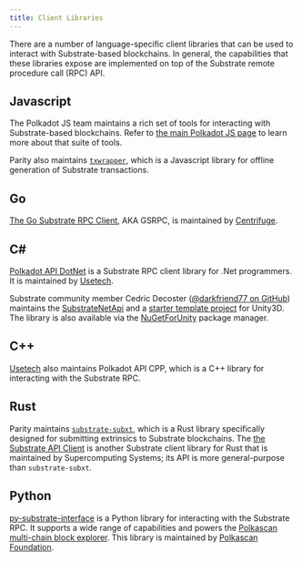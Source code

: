 ```yaml
---
title: Client Libraries
---
```


There are a number of language-specific client libraries that can be used to interact with
Substrate-based blockchains. In general, the capabilities that these libraries expose are
implemented on top of the Substrate remote procedure call (RPC) API.

## Javascript

The Polkadot JS team maintains a rich set of tools for interacting with Substrate-based blockchains.
Refer to [the main Polkadot JS page](./polkadot-js) to learn more about that suite of tools.

Parity also maintains [`txwrapper`](https://github.com/paritytech/txwrapper), which is a Javascript
library for offline generation of Substrate transactions.

## Go

[The Go Substrate RPC Client](https://github.com/centrifuge/go-substrate-rpc-client/), AKA GSRPC, is
maintained by [Centrifuge](https://centrifuge.io/).

## C#

[Polkadot API DotNet](https://github.com/usetech-llc/polkadot_api_dotnet) is a Substrate RPC client
library for .Net programmers. It is maintained by [Usetech](https://usetech.com/blockchain/).

Substrate community member Cedric Decoster
([@darkfriend77 on GitHub](https://github.com/darkfriend77)) maintains the
[SubstrateNetApi](https://github.com/darkfriend77/SubstrateNetApi) and a
[starter template project](https://github.com/darkfriend77/Unity3DExample) for Unity3D. The library
is also available via the [NuGetForUnity](https://github.com/GlitchEnzo/NuGetForUnity) package
manager.

## C++

[Usetech](https://usetech.com/blockchain/) also maintains Polkadot API CPP, which is a C++ library
for interacting with the Substrate RPC.

## Rust

Parity maintains [`substrate-subxt`](https://github.com/paritytech/substrate-subxt), which is a Rust
library specifically designed for submitting extrinsics to Substrate blockchains. The
[the Substrate API Client](https://github.com/scs/substrate-api-client) is another Substrate client
library for Rust that is maintained by Supercomputing Systems; its API is more general-purpose than
`substrate-subxt`.

## Python

[py-substrate-interface](https://github.com/polkascan/py-substrate-interface) is a Python
library for interacting with the Substrate RPC. It supports a wide range of capabilities and
powers the [Polkascan multi-chain block explorer](https://polkascan.io/). This library is
maintained by [Polkascan Foundation](https://polkascan.org/).
